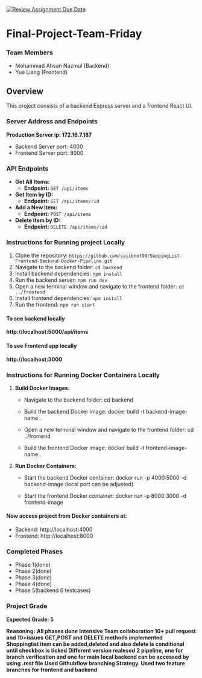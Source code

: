 [![Review Assignment Due Date](https://classroom.github.com/assets/deadline-readme-button-24ddc0f5d75046c5622901739e7c5dd533143b0c8e959d652212380cedb1ea36.svg)](https://classroom.github.com/a/iuze45af)

# Final-Project-Team-Friday
### Team Members
- Mohammad Ahsan Nazmul (Backend)
- Yue Liang (Frontend)

## Overview
This project consists of a backend Express server and a frontend React UI.

### Server Address and Endpoints
**Production Server ip: 172.16.7.187**
- Backend Server port: 4000 
- Frontend Server port: 8000


### API Endpoints
- **Get All Items:**
  - **Endpoint:** `GET /api/items`
- **Get Item by ID:**
  - **Endpoint:** `GET /api/items/:id`
- **Add a New Item:**
  - **Endpoint:** `POST /api/items`
- **Delete Item by ID:**
  - **Endpoint:** `DELETE /api/items/:id`


### Instructions for Running project Locally

1. Clone the repository: `https://github.com/sajibnet90/SoppingList-Frontend-Backend-Docker-Pipeline.git`
2. Navigate to the backend folder: `cd backend`
3. Install backend dependencies: `npm install`
4. Run the backend server: `npm run dev`
5. Open a new terminal window and navigate to the frontend folder: `cd ../frontend`
6. Install frontend dependencies: `npm install`
7. Run the frontend: `npm run start`

#### To see backend locally
**http://localhost:5000/api/items**

#### To see Frontend app locally
**http://localhost:3000**


### Instructions for Running Docker Containers Locally
1. **Build Docker Images:**
   - Navigate to the backend folder:
     cd backend
   - Build the backend Docker image:
     docker build -t backend-image-name .
     
   - Open a new terminal window and navigate to the frontend folder:
     cd ../frontend
   - Build the frontend Docker image:
     docker build -t frontend-image-name .
     

2. **Run Docker Containers:**
   - Start the backend Docker container:
     docker run -p 4000:5000 -d backend-image (local port can be adjusted)

   - Start the frontend Docker container:
     docker run -p 8000:3000 -d frontend-image

#### Now access project from Docker containers at:
- Backend: http://localhost:4000
- Frontend: http://localhost:8000

### Completed Phases

- Phase 1(done)
- Phase 2(done)
- Phase 3(done)
- Phase 4(done)
- Phase 5(backend 6 testcases)


### Project Grade

**Expected Grade: 5**

**Reasoning:**
**All phases done**
**Intensive Team collaboration 10+ pull request and 10+issues**
**GET,POST and DELETE methods implemented**
**Shoppinglist item can be added,deleted and also delete is conditional until checkbox is ticked**
**Different version realesed**
**2 pipeline, one for branch verification and one for main**
**local backend can be accessed by using .rest file**
**Used Githubflow branching Strategy. Used two feature branches for frontend and backend**


